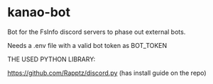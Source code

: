 # kanao-bot

Bot for the FsInfo discord servers to phase out external bots.

Needs a .env file with a valid bot token as BOT_TOKEN

THE USED PYTHON LIBRARY:

https://github.com/Rapptz/discord.py
(has install guide on the repo)